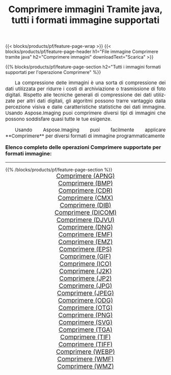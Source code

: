 ﻿---
title: Comprimere immagini Tramite java, tutti i formati immagine supportati 
weight: 3920
url: /it/java/compress/ 
lang: it
langdirlevel: 2
locales: zh-hans,ja,it,ru,de,es,fr,nl,id,lt,pl,pt,vi,tr,ko,zh-hant,ar,hi,th,sv,cs,uk,he
description: Usando Aspose.Imaging puoi facilmente Comprimere immagini tramite java
---

{{< blocks/products/pf/feature-page-wrap >}}
{{< blocks/products/pf/feature-page-header h1="File immagine Comprimere tramite java" h2="Comprimere immagini" downloadText="Scarica" >}}


{{% blocks/products/pf/feature-page-section  h2="Tutti i immagini formati supportati per l'operazione Comprimere" %}}
<p align="justify" style="text-indent:2em;font-size:15px;">
La compressione delle immagini è una sorta di compressione dei dati utilizzata per ridurre i costi di archiviazione o trasmissione di foto digitali. Rispetto alle tecniche generali di compressione dei dati utilizzate per altri dati digitali, gli algoritmi possono trarre vantaggio dalla percezione visiva e dalle caratteristiche statistiche dei dati immagine.
Usando Aspose.Imaging puoi comprimere diversi tipi di immagini che possono soddisfare quasi tutte le tue esigenze.
</p>
<p align="justify" style="text-indent:2em;font-size:15px;">
Usando Aspose.Imaging puoi facilmente applicare **Comprimere** per diversi formati di immagine programmaticamente
</p>
<h3 style="margin-top:16px;">
Elenco completo delle operazioni Comprimere supportate per formati immagine:
</h3>
<hr/>
{{% /blocks/products/pf/feature-page-section %}}
<div class="container-fluid productfamilypage bg-gray">
    <div class="convertypes bg-gray agp-content section">
        <div class="container">
		<div class="row other-converters" style="gap: 10px;font-size: 19px;text-align:center;">
		    <div class='col-md-3 other-converter remove-lp remove-rp'><a href="/imaging/it/java/compress/apng/" style="padding:15px;">Comprimere (APNG)</a></div><div class='col-md-3 other-converter remove-lp remove-rp'><a href="/imaging/it/java/compress/bmp/" style="padding:15px;">Comprimere (BMP)</a></div><div class='col-md-3 other-converter remove-lp remove-rp'><a href="/imaging/it/java/compress/cdr/" style="padding:15px;">Comprimere (CDR)</a></div><div class='col-md-3 other-converter remove-lp remove-rp'><a href="/imaging/it/java/compress/cmx/" style="padding:15px;">Comprimere (CMX)</a></div><div class='col-md-3 other-converter remove-lp remove-rp'><a href="/imaging/it/java/compress/dib/" style="padding:15px;">Comprimere (DIB)</a></div><div class='col-md-3 other-converter remove-lp remove-rp'><a href="/imaging/it/java/compress/dicom/" style="padding:15px;">Comprimere (DICOM)</a></div><div class='col-md-3 other-converter remove-lp remove-rp'><a href="/imaging/it/java/compress/djvu/" style="padding:15px;">Comprimere (DJVU)</a></div><div class='col-md-3 other-converter remove-lp remove-rp'><a href="/imaging/it/java/compress/dng/" style="padding:15px;">Comprimere (DNG)</a></div><div class='col-md-3 other-converter remove-lp remove-rp'><a href="/imaging/it/java/compress/emf/" style="padding:15px;">Comprimere (EMF)</a></div><div class='col-md-3 other-converter remove-lp remove-rp'><a href="/imaging/it/java/compress/emz/" style="padding:15px;">Comprimere (EMZ)</a></div><div class='col-md-3 other-converter remove-lp remove-rp'><a href="/imaging/it/java/compress/eps/" style="padding:15px;">Comprimere (EPS)</a></div><div class='col-md-3 other-converter remove-lp remove-rp'><a href="/imaging/it/java/compress/gif/" style="padding:15px;">Comprimere (GIF)</a></div><div class='col-md-3 other-converter remove-lp remove-rp'><a href="/imaging/it/java/compress/ico/" style="padding:15px;">Comprimere (ICO)</a></div><div class='col-md-3 other-converter remove-lp remove-rp'><a href="/imaging/it/java/compress/j2k/" style="padding:15px;">Comprimere (J2K)</a></div><div class='col-md-3 other-converter remove-lp remove-rp'><a href="/imaging/it/java/compress/jp2/" style="padding:15px;">Comprimere (JP2)</a></div><div class='col-md-3 other-converter remove-lp remove-rp'><a href="/imaging/it/java/compress/jpg/" style="padding:15px;">Comprimere (JPG)</a></div><div class='col-md-3 other-converter remove-lp remove-rp'><a href="/imaging/it/java/compress/jpeg/" style="padding:15px;">Comprimere (JPEG)</a></div><div class='col-md-3 other-converter remove-lp remove-rp'><a href="/imaging/it/java/compress/odg/" style="padding:15px;">Comprimere (ODG)</a></div><div class='col-md-3 other-converter remove-lp remove-rp'><a href="/imaging/it/java/compress/otg/" style="padding:15px;">Comprimere (OTG)</a></div><div class='col-md-3 other-converter remove-lp remove-rp'><a href="/imaging/it/java/compress/png/" style="padding:15px;">Comprimere (PNG)</a></div><div class='col-md-3 other-converter remove-lp remove-rp'><a href="/imaging/it/java/compress/svg/" style="padding:15px;">Comprimere (SVG)</a></div><div class='col-md-3 other-converter remove-lp remove-rp'><a href="/imaging/it/java/compress/tga/" style="padding:15px;">Comprimere (TGA)</a></div><div class='col-md-3 other-converter remove-lp remove-rp'><a href="/imaging/it/java/compress/tif/" style="padding:15px;">Comprimere (TIF)</a></div><div class='col-md-3 other-converter remove-lp remove-rp'><a href="/imaging/it/java/compress/tiff/" style="padding:15px;">Comprimere (TIFF)</a></div><div class='col-md-3 other-converter remove-lp remove-rp'><a href="/imaging/it/java/compress/webp/" style="padding:15px;">Comprimere (WEBP)</a></div><div class='col-md-3 other-converter remove-lp remove-rp'><a href="/imaging/it/java/compress/wmf/" style="padding:15px;">Comprimere (WMF)</a></div><div class='col-md-3 other-converter remove-lp remove-rp'><a href="/imaging/it/java/compress/wmz/" style="padding:15px;">Comprimere (WMZ)</a></div>
                </div>
        </div>
    </div>
</div>
<br/>
